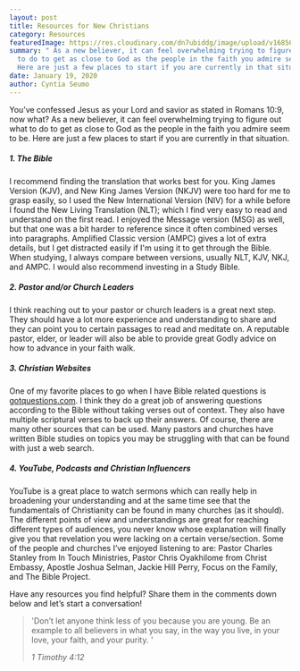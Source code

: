 ```yaml
---
layout: post
title: Resources for New Christians
category: Resources
featuredImage: https://res.cloudinary.com/dn7ubiddg/image/upload/v1685671919/blog/pexels-rodnae-productions-5875303-1-1024x682.jpg
summary: " As a new believer, it can feel overwhelming trying to figure out what
  to do to get as close to God as the people in the faith you admire seem to be.
  Here are just a few places to start if you are currently in that situation.  "
date: January 19, 2020
author: Cyntia Seumo
---
```

<p>
You’ve confessed Jesus as your Lord and savior as stated in <a>Romans 10:9</a>, now what? As a new believer, it can feel overwhelming trying to figure out what to do to get as close to God as the people in the faith you admire seem to be. Here are just a few places to start if you are currently in that situation. 
</p>

<h5>1. The Bible</h5>
<p>
I recommend finding the translation that works best for you. King James Version (KJV), and New King James Version (NKJV) were too hard for me to grasp easily, so I used the New International Version (NIV) for a while before I found the New Living Translation (NLT); which I find very easy to read and understand on the first read. I enjoyed the Message version (MSG) as well, but that one was a bit harder to reference since it often combined verses into paragraphs. Amplified Classic version (AMPC) gives a lot of extra details, but I get distracted easily if I'm using it to get through the Bible. When studying, I always compare between versions, usually NLT, KJV, NKJ, and AMPC. I would also recommend investing in a Study Bible.
</p>

<h5>2. Pastor and/or Church Leaders</h5>
<p>
I think reaching out to your pastor or church leaders is a great next step. They should have a lot more experience and understanding to share and they can point you to certain passages to read and meditate on. A reputable pastor, elder, or leader will also be able to provide great Godly advice on how to advance in your faith walk.
</p>

<h5>3. Christian Websites</h5>
<p>
One of my favorite places to go when I have Bible related questions is <a href="http://gotquestions.com/">gotquestions.com</a>. I think they do a great job of answering questions according to the Bible without taking verses out of context. They also have multiple scriptural verses to back up their answers. Of course, there are many other sources that can be used. Many pastors and churches have written Bible studies on topics you may be struggling with that can be found with just a web search.
</p>

<h5>4. YouTube, Podcasts and Christian Influencers</h5>
<p>
YouTube is a great place to watch sermons which can really help in broadening your understanding and at the same time see that the fundamentals of Christianity can be found in many churches (as it should). The different points of view and understandings are great for reaching different types of audiences, you never know whose explanation will finally give you that revelation you were lacking on a certain verse/section. Some of the people and churches I’ve enjoyed listening to are: Pastor Charles Stanley from In Touch Ministries, Pastor Chris Oyakhilome from Christ Embassy, Apostle Joshua Selman, Jackie Hill Perry, Focus on the Family, and The Bible Project.
</p>

<p>
Have any resources you find helpful? Share them in the comments down below and let’s start a conversation!
</p>

<blockquote>
<p>'Don’t let anyone think less of you because you are young. Be an example to all believers in what you say, in the way you live, in your love, your faith, and your purity. '</p>
<cite>1 Timothy 4:12</cite>
</blockquote>